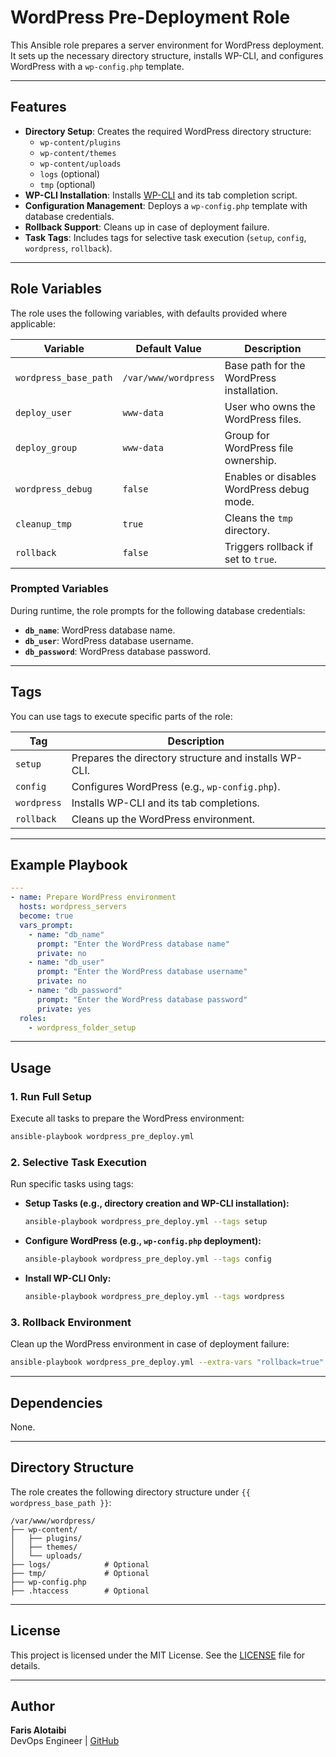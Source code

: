 # WordPress Pre-Deployment Role

This Ansible role prepares a server environment for WordPress deployment. It sets up the necessary directory structure, installs WP-CLI, and configures WordPress with a `wp-config.php` template.

---

## Features

- **Directory Setup**: Creates the required WordPress directory structure:
  - `wp-content/plugins`
  - `wp-content/themes`
  - `wp-content/uploads`
  - `logs` (optional)
  - `tmp` (optional)
- **WP-CLI Installation**: Installs [WP-CLI](https://wp-cli.org/) and its tab completion script.
- **Configuration Management**: Deploys a `wp-config.php` template with database credentials.
- **Rollback Support**: Cleans up in case of deployment failure.
- **Task Tags**: Includes tags for selective task execution (`setup`, `config`, `wordpress`, `rollback`).

---

## Role Variables

The role uses the following variables, with defaults provided where applicable:

| Variable              | Default Value        | Description                               |
| --------------------- | -------------------- | ----------------------------------------- |
| `wordpress_base_path` | `/var/www/wordpress` | Base path for the WordPress installation. |
| `deploy_user`         | `www-data`           | User who owns the WordPress files.        |
| `deploy_group`        | `www-data`           | Group for WordPress file ownership.       |
| `wordpress_debug`     | `false`              | Enables or disables WordPress debug mode. |
| `cleanup_tmp`         | `true`               | Cleans the `tmp` directory.               |
| `rollback`            | `false`              | Triggers rollback if set to `true`.       |

### Prompted Variables

During runtime, the role prompts for the following database credentials:

- **`db_name`**: WordPress database name.
- **`db_user`**: WordPress database username.
- **`db_password`**: WordPress database password.

---

## Tags

You can use tags to execute specific parts of the role:

| Tag         | Description                                           |
| ----------- | ----------------------------------------------------- |
| `setup`     | Prepares the directory structure and installs WP-CLI. |
| `config`    | Configures WordPress (e.g., `wp-config.php`).         |
| `wordpress` | Installs WP-CLI and its tab completions.              |
| `rollback`  | Cleans up the WordPress environment.                  |

---

## Example Playbook

```yaml
---
- name: Prepare WordPress environment
  hosts: wordpress_servers
  become: true
  vars_prompt:
    - name: "db_name"
      prompt: "Enter the WordPress database name"
      private: no
    - name: "db_user"
      prompt: "Enter the WordPress database username"
      private: no
    - name: "db_password"
      prompt: "Enter the WordPress database password"
      private: yes
  roles:
    - wordpress_folder_setup
```

---

## Usage

### 1. Run Full Setup

Execute all tasks to prepare the WordPress environment:

```bash
ansible-playbook wordpress_pre_deploy.yml
```

### 2. Selective Task Execution

Run specific tasks using tags:

- **Setup Tasks (e.g., directory creation and WP-CLI installation):**
  ```bash
  ansible-playbook wordpress_pre_deploy.yml --tags setup
  ```
- **Configure WordPress (e.g., `wp-config.php` deployment):**
  ```bash
  ansible-playbook wordpress_pre_deploy.yml --tags config
  ```
- **Install WP-CLI Only:**
  ```bash
  ansible-playbook wordpress_pre_deploy.yml --tags wordpress
  ```

### 3. Rollback Environment

Clean up the WordPress environment in case of deployment failure:

```bash
ansible-playbook wordpress_pre_deploy.yml --extra-vars "rollback=true" --tags rollback
```

---

## Dependencies

None.

---

## Directory Structure

The role creates the following directory structure under `{{ wordpress_base_path }}`:

```
/var/www/wordpress/
├── wp-content/
│   ├── plugins/
│   ├── themes/
│   └── uploads/
├── logs/            # Optional
├── tmp/             # Optional
├── wp-config.php
├── .htaccess        # Optional
```

---

## License

This project is licensed under the MIT License. See the [LICENSE](LICENSE) file for details.

---

## Author

**Faris Alotaibi**  
DevOps Engineer | [GitHub](https://www.itsfaris.com)
